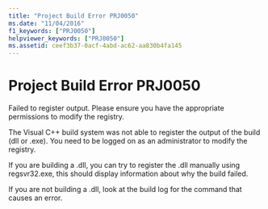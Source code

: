 ```yaml
---
title: "Project Build Error PRJ0050"
ms.date: "11/04/2016"
f1_keywords: ["PRJ0050"]
helpviewer_keywords: ["PRJ0050"]
ms.assetid: ceef3b37-0acf-4abd-ac62-aa830b4fa145
---
```

# Project Build Error PRJ0050

Failed to register output. Please ensure you have the appropriate permissions to modify the registry.

The Visual C++ build system was not able to register the output of the build (dll or .exe). You need to be logged on as an administrator to modify the registry.

If you are building a .dll, you can try to register the .dll manually using regsvr32.exe, this should display information about why the build failed.

If you are not building a .dll, look at the build log for the command that causes an error.

